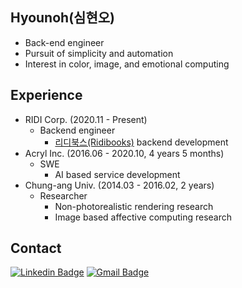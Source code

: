 ## Hyounoh(심현오)
- Back-end engineer
- Pursuit of simplicity and automation
- Interest in color, image, and emotional computing

## Experience
- RIDI Corp. (2020.11 - Present)
  - Backend engineer
    - [리디북스(Ridibooks)](https://ridibooks.com) backend development
- Acryl Inc. (2016.06 - 2020.10, 4 years 5 months)
  - SWE
    - AI based service development
- Chung-ang Univ. (2014.03 - 2016.02, 2 years)
  - Researcher
    - Non-photorealistic rendering research
    - Image based affective computing research

## Contact
[![Linkedin Badge](https://img.shields.io/badge/-LinkedIn-blue?style=flat-square&logo=Linkedin&logoColor=white&link=https://www.linkedin.com/in/hyounohshim/)](https://www.linkedin.com/in/hyounohshim/)
[![Gmail Badge](https://img.shields.io/badge/Gmail-d14836?style=flat-square&logo=Gmail&logoColor=white&link=mailto:hyounohshim@gmail.com)](mailto:hyounohshim@gmail.com)

